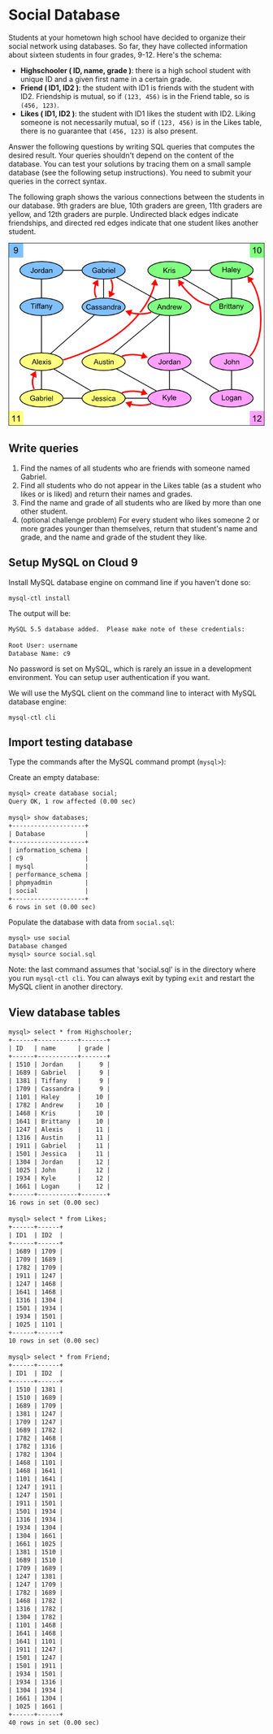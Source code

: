 # Social Database

Students at your hometown high school have decided to organize their social
network using databases. So far, they have collected information about sixteen
students in four grades, 9-12.
Here's the schema:
* **Highschooler ( ID, name, grade )**: there is a high school student with
  unique ID and a given first name in a certain grade.
* **Friend ( ID1, ID2 )**: the student with ID1 is friends with the student with
  ID2. Friendship is mutual, so if `(123, 456)` is in the Friend table, so is
  `(456, 123)`.
* **Likes ( ID1, ID2 )**: the student with ID1 likes the student with ID2. Liking
  someone is not necessarily mutual, so if `(123, 456)` is in the Likes table,
  there is no guarantee that `(456, 123)` is also present.

Answer the following questions by writing SQL queries that computes the desired
result. Your queries shouldn't depend on the content of the database. You can
test your solutions by tracing them on a small sample database (see the following
setup instructions). You need to submit your queries in the correct syntax.

The following graph shows the various connections between the students in our
database. 9th graders are blue, 10th graders are green, 11th graders are yellow,
and 12th graders are purple. Undirected black edges indicate friendships, and
directed red edges indicate that one student likes another student.

![social graph](images/social.png)

## Write queries
1. Find the names of all students who are friends with someone named Gabriel.
1. Find all students who do not appear in the Likes table (as a student who
  likes or is liked) and return their names and grades.
1. Find the name and grade of all students who are liked by more than one other
  student.
1. (optional challenge problem) For every student who likes someone 2 or more
  grades younger than themselves, return that student's name and grade, and the
  name and grade of the student they like.

## Setup MySQL on Cloud 9
Install MySQL database engine on command line if you haven't done so:
```
mysql-ctl install
```
The output will be:
```
MySQL 5.5 database added.  Please make note of these credentials:

Root User: username
Database Name: c9
```
No password is set on MySQL, which is rarely an issue in a development
environment. You can setup user authentication if you want.

We will use the MySQL client on the command line to interact with MySQL database
engine:
```
mysql-ctl cli
```

## Import testing database
Type the commands after the MySQL command prompt (`mysql>`):

Create an empty database:
```
mysql> create database social;
Query OK, 1 row affected (0.00 sec)

mysql> show databases;
+--------------------+
| Database           |
+--------------------+
| information_schema |
| c9                 |
| mysql              |
| performance_schema |
| phpmyadmin         |
| social             |
+--------------------+
6 rows in set (0.00 sec)
```
Populate the database with data from `social.sql`:
```
mysql> use social
Database changed
mysql> source social.sql
```
Note: the last command assumes that 'social.sql' is in the directory where you
run `mysql-ctl cli`. You can always exit by typing `exit` and restart the MySQL
client in another directory.

## View database tables
```
mysql> select * from Highschooler;
+------+-----------+-------+
| ID   | name      | grade |
+------+-----------+-------+
| 1510 | Jordan    |     9 |
| 1689 | Gabriel   |     9 |
| 1381 | Tiffany   |     9 |
| 1709 | Cassandra |     9 |
| 1101 | Haley     |    10 |
| 1782 | Andrew    |    10 |
| 1468 | Kris      |    10 |
| 1641 | Brittany  |    10 |
| 1247 | Alexis    |    11 |
| 1316 | Austin    |    11 |
| 1911 | Gabriel   |    11 |
| 1501 | Jessica   |    11 |
| 1304 | Jordan    |    12 |
| 1025 | John      |    12 |
| 1934 | Kyle      |    12 |
| 1661 | Logan     |    12 |
+------+-----------+-------+
16 rows in set (0.00 sec)

mysql> select * from Likes;
+------+------+
| ID1  | ID2  |
+------+------+
| 1689 | 1709 |
| 1709 | 1689 |
| 1782 | 1709 |
| 1911 | 1247 |
| 1247 | 1468 |
| 1641 | 1468 |
| 1316 | 1304 |
| 1501 | 1934 |
| 1934 | 1501 |
| 1025 | 1101 |
+------+------+
10 rows in set (0.00 sec)

mysql> select * from Friend;
+------+------+
| ID1  | ID2  |
+------+------+
| 1510 | 1381 |
| 1510 | 1689 |
| 1689 | 1709 |
| 1381 | 1247 |
| 1709 | 1247 |
| 1689 | 1782 |
| 1782 | 1468 |
| 1782 | 1316 |
| 1782 | 1304 |
| 1468 | 1101 |
| 1468 | 1641 |
| 1101 | 1641 |
| 1247 | 1911 |
| 1247 | 1501 |
| 1911 | 1501 |
| 1501 | 1934 |
| 1316 | 1934 |
| 1934 | 1304 |
| 1304 | 1661 |
| 1661 | 1025 |
| 1381 | 1510 |
| 1689 | 1510 |
| 1709 | 1689 |
| 1247 | 1381 |
| 1247 | 1709 |
| 1782 | 1689 |
| 1468 | 1782 |
| 1316 | 1782 |
| 1304 | 1782 |
| 1101 | 1468 |
| 1641 | 1468 |
| 1641 | 1101 |
| 1911 | 1247 |
| 1501 | 1247 |
| 1501 | 1911 |
| 1934 | 1501 |
| 1934 | 1316 |
| 1304 | 1934 |
| 1661 | 1304 |
| 1025 | 1661 |
+------+------+
40 rows in set (0.00 sec)
```